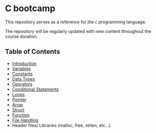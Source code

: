 # C bootcamp

This repository serves as a reference for the `C` programming language.
    
The repository will be regularly updated with new content throughout the course duration.


## Table of Contents


- [Introduction](https://github.com/SAFCSP-Team/c-bootcamp/blob/main/bootcamp/01.introduction.md)
- [Variables](https://github.com/SAFCSP-Team/c-bootcamp/blob/main/bootcamp/02.variables.md)
- [Constants](https://github.com/SAFCSP-Team/c-bootcamp/blob/main/bootcamp/03.constants.md)
- [Data Types](https://github.com/SAFCSP-Team/c-bootcamp/blob/main/bootcamp/04.data-types.md)
- [Operators](https://github.com/SAFCSP-Team/c-bootcamp/blob/main/bootcamp/05.Operators.md)
- [Conditional Statements](https://github.com/SAFCSP-Team/c-bootcamp/blob/main/bootcamp/06.conditional-statements.md)
- [Loops](https://github.com/SAFCSP-Team/c-bootcamp/blob/main/bootcamp/07.loop.md)
- [Pointer](https://github.com/SAFCSP-Team/c-bootcamp/blob/main/bootcamp/08.pointer.md)
- [Array](https://github.com/SAFCSP-Team/c-bootcamp/blob/main/bootcamp/09.array.md)
- [Struct](https://github.com/SAFCSP-Team/c-bootcamp/blob/main/bootcamp/10-struct.md)
- [Function](https://github.com/SAFCSP-Team/c-bootcamp/blob/main/bootcamp/11.function.md)
- [File Handling](https://github.com/SAFCSP-Team/c-bootcamp/blob/main/bootcamp/12.file-handling.md)
- Header files/ Libraries (malloc, free, strlen, etc...)
